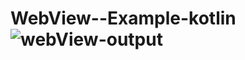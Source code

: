# WebView--Example-kotlin![webView-output](https://user-images.githubusercontent.com/81187698/181209763-74a3cf18-2681-44bf-bede-9fa933c59755.PNG)
